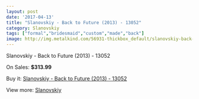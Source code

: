 ```yaml
---
layout: post
date: '2017-04-13'
title: "Slanovskiy - Back to Future (2013) - 13052"
category: Slanovskiy
tags: ["formal","bridesmaid","custom","made","back"]
image: http://img.metalkind.com/56931-thickbox_default/slanovskiy-back-to-future-2013-13052.jpg
---
```

Slanovskiy - Back to Future (2013) - 13052

On Sales: **$313.99**
<a href="https://www.metalkind.com/en/slanovskiy/15374-slanovskiy-back-to-future-2013-13052.html"><amp-img layout="responsive" width="600" height="600" src="//img.metalkind.com/56931-thickbox_default/slanovskiy-back-to-future-2013-13052.jpg" alt="Slanovskiy - Back to Future (2013) - 13052 0" /></a>
<a href="https://www.metalkind.com/en/slanovskiy/15374-slanovskiy-back-to-future-2013-13052.html"><amp-img layout="responsive" width="600" height="600" src="//img.metalkind.com/56932-thickbox_default/slanovskiy-back-to-future-2013-13052.jpg" alt="Slanovskiy - Back to Future (2013) - 13052 1" /></a>
<a href="https://www.metalkind.com/en/slanovskiy/15374-slanovskiy-back-to-future-2013-13052.html"><amp-img layout="responsive" width="600" height="600" src="//img.metalkind.com/56933-thickbox_default/slanovskiy-back-to-future-2013-13052.jpg" alt="Slanovskiy - Back to Future (2013) - 13052 2" /></a>
<a href="https://www.metalkind.com/en/slanovskiy/15374-slanovskiy-back-to-future-2013-13052.html"><amp-img layout="responsive" width="600" height="600" src="//img.metalkind.com/56934-thickbox_default/slanovskiy-back-to-future-2013-13052.jpg" alt="Slanovskiy - Back to Future (2013) - 13052 3" /></a>
<a href="https://www.metalkind.com/en/slanovskiy/15374-slanovskiy-back-to-future-2013-13052.html"><amp-img layout="responsive" width="600" height="600" src="//img.metalkind.com/56935-thickbox_default/slanovskiy-back-to-future-2013-13052.jpg" alt="Slanovskiy - Back to Future (2013) - 13052 4" /></a>

Buy it: [Slanovskiy - Back to Future (2013) - 13052](https://www.metalkind.com/en/slanovskiy/15374-slanovskiy-back-to-future-2013-13052.html "Slanovskiy - Back to Future (2013) - 13052")

View more: [Slanovskiy](https://www.metalkind.com/en/180-slanovskiy "Slanovskiy")